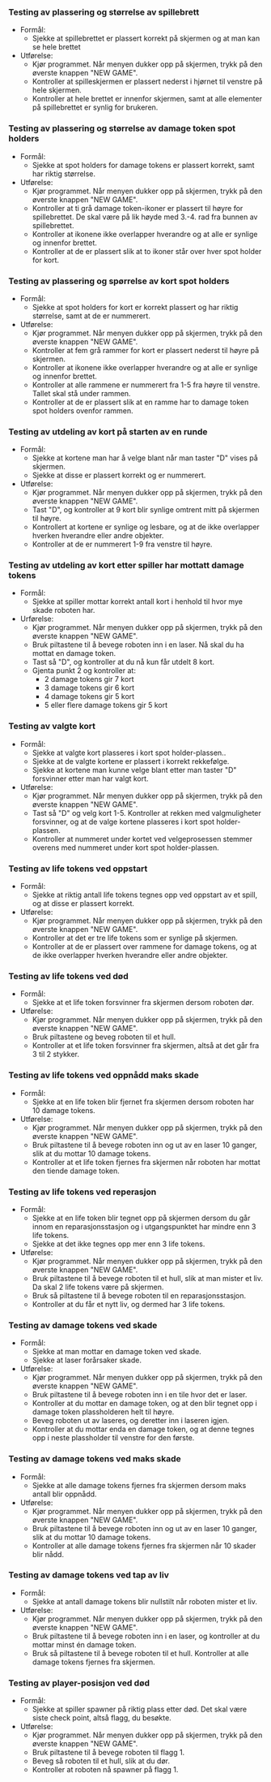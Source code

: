 ### Testing av plassering og størrelse av spillebrett
* Formål:
	* Sjekke at spillebrettet er plassert korrekt på skjermen og at man kan se hele brettet
* Utførelse:
	* Kjør programmet. Når menyen dukker opp på skjermen, trykk på den øverste knappen "NEW GAME".
	* Kontroller at spilleskjermen er plassert nederst i hjørnet til venstre på hele skjermen. 
	* Kontroller at hele brettet er innenfor skjermen, samt at alle elementer på spillebrettet er synlig for brukeren.

### Testing av plassering og størrelse av damage token spot holders
* Formål:
	* Sjekke at spot holders for damage tokens er plassert korrekt, samt har riktig størrelse.
* Utførelse: 
	* Kjør programmet. Når menyen dukker opp på skjermen, trykk på den øverste knappen "NEW GAME".
	* Kontroller at ti grå damage token-ikoner er plassert til høyre for spillebrettet. De skal være på lik høyde med 3.-4. rad fra bunnen av spillebrettet. 
	* Kontroller at ikonene ikke overlapper hverandre og at alle er synlige og innenfor brettet.
	* Kontroller at de er plassert slik at to ikoner står over hver spot holder for kort.
	
### Testing av plassering og spørrelse av kort spot holders
* Formål:
	* Sjekke at spot holders for kort er korrekt plassert og har riktig størrelse, samt at de er nummerert. 
* Utførelse:
	* Kjør programmet. Når menyen dukker opp på skjermen, trykk på den øverste knappen "NEW GAME".
	* Kontroller at fem grå rammer for kort er plassert nederst til høyre på skjermen. 
	* Kontroller at ikonene ikke overlapper hverandre og at alle er synlige og innenfor brettet.
	* Kontroller at alle rammene er nummerert fra 1-5 fra høyre til venstre. Tallet skal stå under rammen.
	* Kontroller at de er plassert slik at en ramme har to damage token spot holders ovenfor rammen.

### Testing av utdeling av kort på starten av en runde
* Formål:
	* Sjekke at kortene man har å velge blant når man taster "D" vises på skjermen.
	* Sjekke at disse er plassert korrekt og er nummerert.
* Utførelse: 
	* Kjør programmet. Når menyen dukker opp på skjermen, trykk på den øverste knappen "NEW GAME".
	* Tast "D", og kontroller at 9 kort blir synlige omtrent mitt på skjermen til høyre.
	* Kontrollert at kortene er synlige og lesbare, og at de ikke overlapper hverken hverandre eller andre objekter.
	* Kontroller at de er nummerert 1-9 fra venstre til høyre.

### Testing av utdeling av kort etter spiller har mottatt damage tokens
* Formål:
	* Sjekke at spiller mottar korrekt antall kort i henhold til hvor mye skade roboten har.
* Urførelse:
	* Kjør programmet. Når menyen dukker opp på skjermen, trykk på den øverste knappen "NEW GAME".
	* Bruk piltastene til å bevege roboten inn i en laser. Nå skal du ha mottat en damage token.
	* Tast så "D", og kontroller at du nå kun får utdelt 8 kort.
	* Gjenta punkt 2 og kontroller at:
		* 2 damage tokens gir 7 kort
		* 3 damage tokens gir 6 kort
		* 4 damage tokens gir 5 kort
		* 5 eller flere damage tokens gir 5 kort

### Testing av valgte kort
* Formål:
	* Sjekke at valgte kort plasseres i kort spot holder-plassen.. 
	* Sjekke at de valgte kortene er plassert i korrekt rekkefølge.
	* Sjekke at kortene man kunne velge blant etter man taster "D" forsvinner etter man har valgt kort.
* Utførelse:
	* Kjør programmet. Når menyen dukker opp på skjermen, trykk på den øverste knappen "NEW GAME".
	* Tast så "D" og velg kort 1-5. Kontroller at rekken med valgmuligheter forsvinner, og at de valge kortene plasseres i kort spot holder-plassen. 
	* Kontroller at nummeret under kortet ved velgeprosessen stemmer overens med nummeret under kort spot holder-plassen.
	
### Testing av life tokens ved oppstart
* Formål:
	* Sjekke at riktig antall life tokens tegnes opp ved oppstart av et spill, og at disse er plassert korrekt.
* Utførelse:
	* Kjør programmet. Når menyen dukker opp på skjermen, trykk på den øverste knappen "NEW GAME".
	* Kontroller at det er tre life tokens som er synlige på skjermen.
	* Kontroller at de er plassert over rammene for damage tokens, og at de ikke overlapper hverken hverandre eller andre objekter.

### Testing av life tokens ved død
* Formål:
	* Sjekke at et life token forsvinner fra skjermen dersom roboten dør.
* Utførelse: 
	* Kjør programmet. Når menyen dukker opp på skjermen, trykk på den øverste knappen "NEW GAME".
	* Bruk piltastene og beveg roboten til et hull.
	* Kontroller at et life token forsvinner fra skjermen, altså at det går fra 3 til 2 stykker.

### Testing av life tokens ved oppnådd maks skade
* Formål:
	* Sjekke at en life token blir fjernet fra skjermen dersom roboten har 10 damage tokens.
* Utførelse:
	* Kjør programmet. Når menyen dukker opp på skjermen, trykk på den øverste knappen "NEW GAME".
	* Bruk piltastene til å bevege roboten inn og ut av en laser 10 ganger, slik at du mottar 10 damage tokens.
	* Kontroller at et life token fjernes fra skjermen når roboten har mottat den tiende damage token.

### Testing av life tokens ved reperasjon
* Formål:
	* Sjekke at en life token blir tegnet opp på skjermen dersom du går innom en reparasjonsstasjon og i utgangspunktet har mindre enn 3 life tokens.
	* Sjekke at det ikke tegnes opp mer enn 3 life tokens.
* Utførelse:
	* Kjør programmet. Når menyen dukker opp på skjermen, trykk på den øverste knappen "NEW GAME".
	* Bruk piltastene til å bevege roboten til et hull, slik at man mister et liv. Da skal 2 life tokens være på skjermen.
	* Bruk så piltastene til å bevege roboten til en reparasjonsstasjon.
	* Kontroller at du får et nytt liv, og dermed har 3 life tokens. 

### Testing av damage tokens ved skade
* Formål:
	* Sjekke at man mottar en damage token ved skade. 
	* Sjekke at laser forårsaker skade.
* Utførelse:
	* Kjør programmet. Når menyen dukker opp på skjermen, trykk på den øverste knappen "NEW GAME".
	* Bruk piltastene til å bevege roboten inn i en tile hvor det er laser.
	* Kontroller at du mottar en damage token, og at den blir tegnet opp i damage token plassholderen helt til høyre.
	* Beveg roboten ut av laseres, og deretter inn i laseren igjen.
	* Kontroller at du mottar enda en damage token, og at denne tegnes opp i neste plassholder til venstre for den første.

### Testing av damage tokens ved maks skade
* Formål:
	* Sjekke at alle damage tokens fjernes fra skjermen dersom maks antall blir oppnådd.
* Utførelse:
	* Kjør programmet. Når menyen dukker opp på skjermen, trykk på den øverste knappen "NEW GAME".
	* Bruk piltastene til å bevege roboten inn og ut av en laser 10 ganger, slik at du mottar 10 damage tokens.
	* Kontroller at alle damage tokens fjernes fra skjermen når 10 skader blir nådd. 

### Testing av damage tokens ved tap av liv
* Formål:
	* Sjekke at antall damage tokens blir nullstilt når roboten mister et liv.
* Utførelse:
	* Kjør programmet. Når menyen dukker opp på skjermen, trykk på den øverste knappen "NEW GAME".
	* Bruk piltastene til å bevege roboten inn i en laser, og kontroller at du mottar minst én damage token.
	* Bruk så piltastene til å bevege roboten til et hull. Kontroller at alle damage tokens fjernes fra skjermen.

### Testing av player-posisjon ved død
* Formål:
	* Sjekke at spiller spawner på riktig plass etter død. Det skal være siste check point, altså flagg, du besøkte.
* Utførelse:
	* Kjør programmet. Når menyen dukker opp på skjermen, trykk på den øverste knappen "NEW GAME".
	* Bruk piltastene til å bevege roboten til flagg 1. 
	* Beveg så roboten til et hull, slik at du dør.
	* Kontroller at roboten nå spawner på flagg 1.



